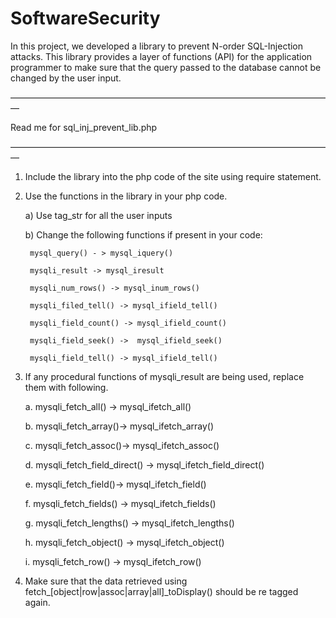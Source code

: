 # SoftwareSecurity

In this project, we developed a library to prevent N-order SQL-Injection attacks. This library provides a layer of functions (API) for the application programmer to make sure that the query passed to the database cannot be changed by the user input.

—————————————————————————————————————

Read me for sql_inj_prevent_lib.php

—————————————————————————————————————

1. Include the library into the php code of the site using require statement.
2. Use the functions in the library in your php code.

	a) Use tag_str for all the user inputs
	
	b) Change the following functions if present in your code:

		mysql_query() - > mysql_iquery()
	
		mysqli_result -> mysql_iresult
	
		mysqli_num_rows() -> mysql_inum_rows()
	
		mysqli_filed_tell() -> mysql_ifield_tell()
	
		mysqli_field_count() -> mysql_ifield_count()
	
		mysqli_field_seek() ->  mysql_ifield_seek()
	
		mysqli_field_tell() -> mysql_ifield_tell()
	


3. If any procedural functions of mysqli_result are being used, replace them with following.

	a. mysqli_fetch_all() ->  mysql_ifetch_all()
	
	b. mysqli_fetch_array()-> mysql_ifetch_array()
	
	c. mysqli_fetch_assoc()-> mysql_ifetch_assoc()
	
	d. mysqli_fetch_field_direct() -> mysql_ifetch_field_direct() 
	
	e. mysqli_fetch_field()->  mysql_ifetch_field()
	
	f. mysqli_fetch_fields() -> mysql_ifetch_fields()
	
	g. mysqli_fetch_lengths() -> mysql_ifetch_lengths() 	
	
	h. mysqli_fetch_object() -> mysql_ifetch_object() 
	
	i. mysqli_fetch_row() -> mysql_ifetch_row()


4. Make sure that the data retrieved using fetch_[object|row|assoc|array|all]_toDisplay() should be re tagged again.
